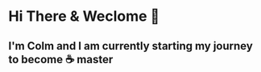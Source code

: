 # Hi There & Weclome 👋

## I'm Colm and I am currently starting my journey to become :coffee: master


